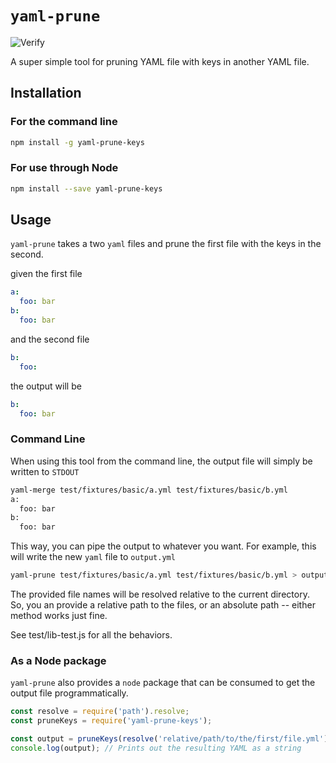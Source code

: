 # `yaml-prune`

![Verify](https://github.com/shlteater/yaml-prune-keys/workflows/Verify/badge.svg)

A super simple tool for pruning YAML file with keys in another YAML file.

## Installation

### For the command line

```bash
npm install -g yaml-prune-keys
```

### For use through Node

```bash
npm install --save yaml-prune-keys
```

## Usage

`yaml-prune` takes a two `yaml` files and prune the first file with the keys in the second.

given the first file
```yml
a:
  foo: bar
b:
  foo: bar
```

and the second file
```yml
b:
  foo: 
```

the output will be
```yml
b:
  foo: bar
```

### Command Line

When using this tool from the command line, the output file will simply be written to `STDOUT`

```bash
yaml-merge test/fixtures/basic/a.yml test/fixtures/basic/b.yml
a:
  foo: bar
b:
  foo: bar
```

This way, you can pipe the output to whatever you want. For example, this will write the new `yaml` file to `output.yml`

```bash
yaml-prune test/fixtures/basic/a.yml test/fixtures/basic/b.yml > output.yml
```

The provided file names will be resolved relative to the current directory. So, you an provide a relative path to the files, or an absolute path -- either method works just fine.

See test/lib-test.js for all the behaviors.

### As a Node package

`yaml-prune` also provides a `node` package that can be consumed to get the output file programmatically.

```javascript
const resolve = require('path').resolve;
const pruneKeys = require('yaml-prune-keys');

const output = pruneKeys(resolve('relative/path/to/the/first/file.yml'), '/Users/the/second/file.yml');
console.log(output); // Prints out the resulting YAML as a string
```
